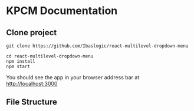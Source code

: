 # KPCM Documentation

## Clone project

```
git clone https://github.com/Ibaslogic/react-multilevel-dropdown-menu
```

```
cd react-multilevel-dropdown-menu
npm install
npm start
```

You should see the app in your browser address bar at [http://localhost:3000](http://localhost:3000)

## File Structure